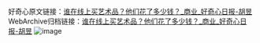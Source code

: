 好奇心原文链接：[谁在线上买艺术品？他们花了多少钱？_商业_好奇心日报-胡昱](https://www.qdaily.com/articles/3019.html)
WebArchive归档链接：[谁在线上买艺术品？他们花了多少钱？_商业_好奇心日报-胡昱](http://web.archive.org/web/20161113220233/http://www.qdaily.com:80/articles/3019.html)
![image](http://ww3.sinaimg.cn/large/007d5XDpgy1g3vc4m6fvtj30u02lfhdt)